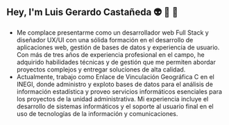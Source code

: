 ## Hey, I'm Luis Gerardo Castañeda 👽 🍻 👾

- Me complace presentarme como un desarrollador web Full Stack y diseñador UX/UI con una sólida formación en el desarrollo de aplicaciones web, gestión de bases de datos y experiencia de usuario. Con más de tres años de experiencia profesional en el campo, he adquirido habilidades técnicas y de gestión que me permiten abordar proyectos complejos y entregar soluciones de alta calidad.
- Actualmente, trabajo como Enlace de Vinculación Geográfica C en el INEGI, donde administro y exploto bases de datos para el análisis de información estadística y proveo servicios informáticos esenciales para los proyectos de la unidad administrativa. Mi experiencia incluye el desarrollo de sistemas informáticos y el soporte al usuario final en el uso de tecnologías de la información y comunicaciones.

  


  

